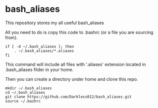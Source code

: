 bash_aliases
============

This repository stores my all useful bash_aliases


All you need to do is copy this code to .bashrc (or a file you are sourcing from).

    if [ -d ~/.bash_aliases ]; then
        . ~/.bash_aliases/*.aliases
    fi

This command will include all files with '.aliases' extension located in .bash_aliases filder in your home.

Then you can create a directory under home and clone this repo.

    mkdir ~/.bash_aliases
    cd ~/.bash_aliases
    git clone https://github.com/Darkless012/bash_aliases.git
    source ~/.bashrc